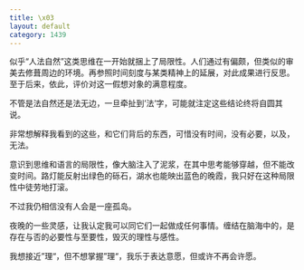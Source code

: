 ```yaml
---
title: \x03
layout: default
category: 1439
---
```


似乎“人法自然”这类思维在一开始就捆上了局限性。人们通过有偏颇，但类似的审美去修葺周边的环境。再参照时间刻度与某类精神上的延展，对此成果进行反思。至于后来，依此，评价对这一假想对象的满意程度。

不管是法自然还是法无边，一旦牵扯到’法’字，可能就注定这些结论终将自圆其说。

非常想解释我看到的这些，和它们背后的东西，可惜没有时间，没有必要，以及，无法。

意识到思维和语言的局限性，像大脑注入了泥浆，在其中思考能够穿越，但不能改变时间。路灯能反射出绿色的砾石，湖水也能映出蓝色的晚霞，我只好在这种局限性中徒劳地打滚。

不过我仍相信没有人会是一座孤岛。

夜晚的一些灵感，让我认定我可以同它们一起做成任何事情。缠结在脑海中的，是存在与否的必要性与至要性，毁灭的理性与感性。

我想接近”理“，但不想掌握”理“，我乐于表达意愿，但或许不再会许愿。
